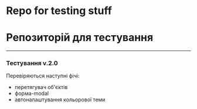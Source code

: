 # Repo for testing stuff       
# Репозиторій для тестування     
     
---

### Тестування v.2.0     
    
Перевіряються наступні фічі:    
- перетягувач об'єктів        
- форма-modal    
- автоналаштування кольорової теми     
        
